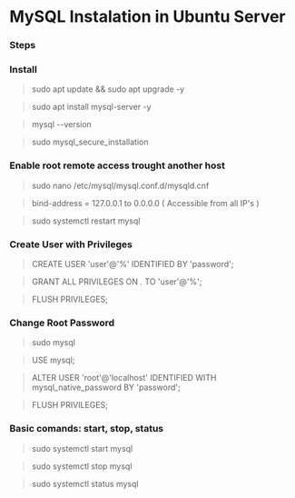 # MySQL Instalation in Ubuntu Server

### Steps

### Install
> sudo apt update && sudo apt upgrade -y

> sudo apt install mysql-server -y

> mysql --version

> sudo mysql_secure_installation

### Enable root remote access trought another host

> sudo nano /etc/mysql/mysql.conf.d/mysqld.cnf

> bind-address = 127.0.0.1 to 0.0.0.0 ( Accessible from all IP's )

> sudo systemctl restart mysql

### Create User with Privileges

> CREATE USER 'user'@'%' IDENTIFIED BY 'password';

> GRANT ALL PRIVILEGES ON *.* TO 'user'@'%';

> FLUSH PRIVILEGES;

### Change Root Password
> sudo mysql

> USE mysql;

> ALTER USER 'root'@'localhost' IDENTIFIED WITH mysql_native_password BY 'password';

> FLUSH PRIVILEGES;

### Basic comands: start, stop, status

> sudo systemctl start mysql

> sudo systemctl stop mysql

> sudo systemctl status mysql
